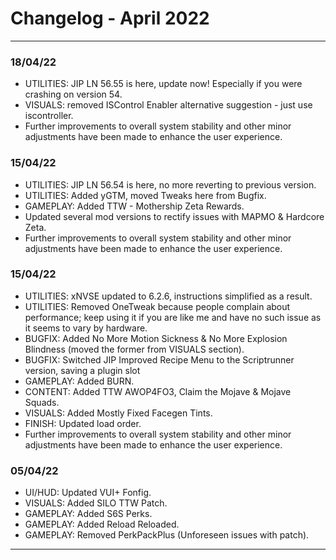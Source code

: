 # Changelog - April 2022

---

### 18/04/22

- UTILITIES: JIP LN 56.55 is here, update now! Especially if you were crashing on version 54.
- VISUALS: removed ISControl Enabler alternative suggestion - just use iscontroller.
- Further improvements to overall system stability and other minor adjustments have been made to enhance the user experience.

<!--truncate-->

### 15/04/22

- UTILITIES: JIP LN 56.54 is here, no more reverting to previous version.
- UTILITIES: Added yGTM, moved Tweaks here from Bugfix.
- GAMEPLAY: Added TTW - Mothership Zeta Rewards.
- Updated several mod versions to rectify issues with MAPMO & Hardcore Zeta.
- Further improvements to overall system stability and other minor adjustments have been made to enhance the user experience.

### 15/04/22

- UTILITIES: xNVSE updated to 6.2.6, instructions simplified as a result.
- UTILITIES: Removed OneTweak because people complain about performance; keep using it if you are like me and have no such issue as it seems to vary by hardware.
- BUGFIX: Added No More Motion Sickness & No More Explosion Blindness (moved the former from VISUALS section).
- BUGFIX: Switched JIP Improved Recipe Menu to the Scriptrunner version, saving a plugin slot
- GAMEPLAY: Added BURN.
- CONTENT: Added TTW AWOP4FO3, Claim the Mojave & Mojave Squads.
- VISUALS: Added Mostly Fixed Facegen Tints.
- FINISH: Updated load order.
- Further improvements to overall system stability and other minor adjustments have been made to enhance the user experience.

### 05/04/22

- UI/HUD: Updated VUI+ Fonfig.
- VISUALS: Added SILO TTW Patch.
- GAMEPLAY: Added S6S Perks.
- GAMEPLAY: Added Reload Reloaded.
- GAMEPLAY: Removed PerkPackPlus (Unforeseen issues with patch).

---
